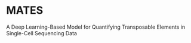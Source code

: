 # MATES
A Deep Learning-Based Model for Quantifying Transposable Elements in Single-Cell Sequencing Data
